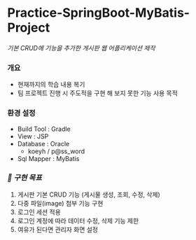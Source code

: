 # Practice-SpringBoot-MyBatis-Project
_기본 CRUD에 기능을 추가한 게시판 웹 어플리케이션 제작_

### 개요
- 현재까지의 학습 내용 복기
- 팀 프로젝트 진행 시 주도적을 구현 해 보지 못한 기능 사용 목적

### 환경 설정
- Build Tool : Gradle
- View : JSP
- Database : Oracle
    - koeyh / p@ss_word
- Sql Mapper : MyBatis

### _📌 구현 목표_
1. 게시판 기본 CRUD 기능 (게시물 생성, 조회, 수정, 삭제)
2. 다중 파일(image) 첨부 기능 구현
3. 로그인 세션 적용
4. 로그인 계정에 따라 데이터 수정, 삭제 기능 제한
5. 여유가 된다면 관리자 화면 설정

